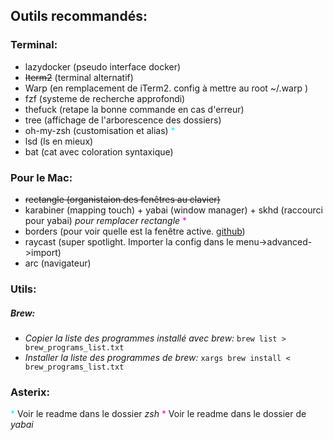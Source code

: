 ## Outils recommandés:

### Terminal:

- lazydocker (pseudo interface docker)
- ~~Iterm2~~ (terminal alternatif)
- Warp (en remplacement de iTerm2. config à mettre au root ~/.warp )
- fzf (systeme de recherche approfondi)
- thefuck (retape la bonne commande en cas d'erreur)
- tree (affichage de l'arborescence des dossiers)
- oh-my-zsh (customisation et alias) <span style="color: #00ffff">\*</span>
- lsd (ls en mieux)
- bat (cat avec coloration syntaxique)

### Pour le Mac:

- ~~rectangle (organistaion des fenêtres au clavier)~~
- karabiner (mapping touch) + yabai (window manager) + skhd (raccourci pour yabai) _pour remplacer rectangle_ <span style="color: #ff00ff">\*</span>
- borders (pour voir quelle est la fenêtre active. [github](https://github.com/FelixKratz/JankyBorders))
- raycast (super spotlight. Importer la config dans le menu->advanced->import)
- arc (navigateur)

### Utils:

##### Brew:

- _Copier la liste des programmes installé avec brew:_ `brew list > brew_programs_list.txt`
- _Installer la liste des programmes de brew:_ `xargs brew install < brew_programs_list.txt`

### Asterix:

<span style="color: #00ffff">\*</span> Voir le readme dans le dossier _zsh_
<span style="color: #ff00ff">\*</span> Voir le readme dans le dossier de _yabai_
